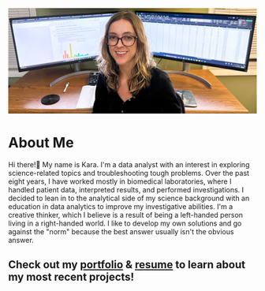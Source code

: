 <img src="https://github.com/ke177409/Kara-Evans/blob/main/images/portfolio3.jpg">

# About Me 
Hi there!👋 My name is Kara. I'm a data analyst with an interest in exploring science-related topics and troubleshooting tough problems. 
Over the past eight years, I have worked mostly in biomedical laboratories, where I handled patient data, interpreted results, and performed investigations. I decided to lean in to the analytical side of my science background with an education in data analytics to improve my investigative abilities. I'm a creative thinker, which I believe is a result of being a left-handed person living in a right-handed world. I like to develop my own solutions and go against the "norm" because the best answer usually isn't the obvious answer.

## Check out my [portfolio](https://ke177409.github.io/Kara-Evans/) & [resume](https://github.com/ke177409/Kara-Evans/blob/main/images/Evans.Kara%20Resume.pdf) to learn about my most recent projects!
